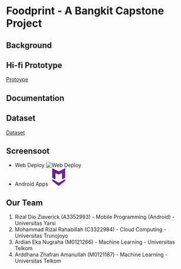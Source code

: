 # Foodprint - A Bangkit Capstone Project
## Background
## Hi-fi Prototype
[Protoype](https://www.figma.com/proto/LoHe8j4BOjVzubB6A1779I/foodprint?node-id=1%3A4&scaling=scale-down&page-id=0%3A1)
## Documentation
## Dataset
[Dataset](https://drive.google.com/drive/folders/1wVFl2uPQb0N4yFcqPCuhkpZJZsXsaD6c?usp=sharing)
## Screensoot
* Web Deploy
![Web Deploy](https://drive.google.com/uc?id=1_pNvIExjoJESQIc_FBEaoOK7ae_qu5Co "Web Deploy")
* Android Apps
![Android Apps](https://github.com/adam-p/markdown-here/raw/master/src/common/images/icon48.png "Android Apps")

## Our Team
1. Rizal Dio Ziaverick (A3352993) - Mobile Programming (Android) - Universitas Yarsi
2. Mohammad Rizal Rahabillah (C3322984) - Cloud Computing - Universitas Trunojoyo
3. Ardian Eka Nugraha (M0121266) - Machine Learning - Universitas Telkom
4. Arddhana Zhafran Amanullah (M0121187) - Machine Learning - Universitas Telkom

